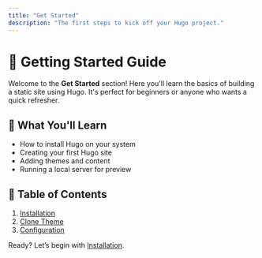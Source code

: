 ```yaml
---
title: "Get Started"
description: "The first steps to kick off your Hugo project."
---
```


# 🚀 Getting Started Guide

Welcome to the **Get Started** section! Here you'll learn the basics of building a static site using Hugo. It's perfect for beginners or anyone who wants a quick refresher.

## 📌 What You'll Learn

- How to install Hugo on your system
- Creating your first Hugo site
- Adding themes and content
- Running a local server for preview

## 📖 Table of Contents

1. [Installation](/en/get-started/installation/)
2. [Clone Theme](/en/get-started/clone-theme/)
3. [Configuration](/en/get-started/configuration/)

Ready? Let’s begin with [Installation](/en/get-started/installation/).
